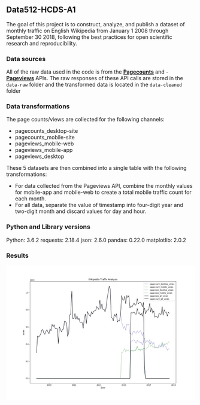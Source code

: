 ## Data512-HCDS-A1

The goal of this project is to construct, analyze, and publish a dataset of monthly traffic on English Wikipedia from January 1 2008 through September 30 2018, following the best practices for open scientific research and reproducibility.

### Data sources

All of the raw data used in the code is from the __[Pagecounts](https://wikitech.wikimedia.org/wiki/Analytics/AQS/Legacy_Pagecounts)__ 
and - __[Pageviews](https://wikitech.wikimedia.org/wiki/Analytics/AQS/Pageviews)__ APIs. The raw responses of these API calls are stored in the `data-raw` folder and the transformed data is located in the `data-cleaned` folder

### Data transformations

The page counts/views are collected for the following channels: 
 - pagecounts_desktop-site
 - pagecounts_mobile-site
 - pageviews_mobile-web
 - pageviews_mobile-app
 - pageviews_desktop
 
These 5 datasets are then combined into a single table with the following transformations:
 - For data collected from the Pageviews API, combine the monthly values for mobile-app and mobile-web to create a total mobile traffic count for each month.
 - For all data, separate the value of timestamp into four-digit year and two-digit month and discard values for day and hour.

### Python and Library versions

Python: 3.6.2
requests: 2.18.4
json: 2.6.0
pandas: 0.22.0
matplotlib: 2.0.2

### Results

![Wiki traffic](./views_graph.jpg)